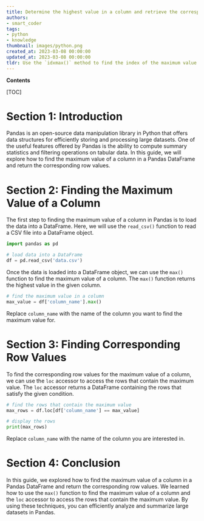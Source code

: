 ```yaml
---
title: Determine the highest value in a column and retrieve the corresponding row information by utilizing pandas
authors:
- smart_coder
tags:
- python
- knowledge
thumbnail: images/python.png
created_at: 2023-03-08 00:00:00
updated_at: 2023-03-08 00:00:00
tldr: Use the `idxmax()` method to find the index of the maximum value in the column, and then use `loc[]` to return the corresponding row values.
---
```


**Contents**

[TOC]

# **Section 1: Introduction**

Pandas is an open-source data manipulation library in Python that offers data structures for efficiently storing and processing large datasets. One of the useful features offered by Pandas is the ability to compute summary statistics and filtering operations on tabular data. In this guide, we will explore how to find the maximum value of a column in a Pandas DataFrame and return the corresponding row values.


# **Section 2: Finding the Maximum Value of a Column**

The first step to finding the maximum value of a column in Pandas is to load the data into a DataFrame. Here, we will use the `read_csv()` function to read a CSV file into a DataFrame object.

```python
import pandas as pd

# load data into a DataFrame
df = pd.read_csv('data.csv')
```

Once the data is loaded into a DataFrame object, we can use the `max()` function to find the maximum value of a column. The `max()` function returns the highest value in the given column.

```python
# find the maximum value in a column
max_value = df['column_name'].max()
```

Replace `column_name` with the name of the column you want to find the maximum value for.

# **Section 3: Finding Corresponding Row Values**

To find the corresponding row values for the maximum value of a column, we can use the `loc` accessor to access the rows that contain the maximum value. The `loc` accessor returns a DataFrame containing the rows that satisfy the given condition.

```python
# find the rows that contain the maximum value
max_rows = df.loc[df['column_name'] == max_value]

# display the rows
print(max_rows)
```

Replace `column_name` with the name of the column you are interested in.

# **Section 4: Conclusion**

In this guide, we explored how to find the maximum value of a column in a Pandas DataFrame and return the corresponding row values. We learned how to use the `max()` function to find the maximum value of a column and the `loc` accessor to access the rows that contain the maximum value. By using these techniques, you can efficiently analyze and summarize large datasets in Pandas.
